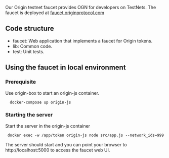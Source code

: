 Our Origin testnet faucet provides OGN for developers on TestNets. The faucet is deployed at [faucet.originprotocol.com](https://faucet.originprotocol.com)

## Code structure

  - faucet: Web application that implements a faucet for Origin tokens.
  - lib: Common code.
  - test: Unit tests.

## Using the faucet in local environment

### Prerequisite

  Use origin-box to start an origin-js container.

      docker-compose up origin-js

### Starting the server

 Start the server in the origin-js container

     docker exec -w /app/token origin-js node src/app.js --network_ids=999

  The server should start and you can point your browser to http://localhost:5000 to access the faucet web UI.
